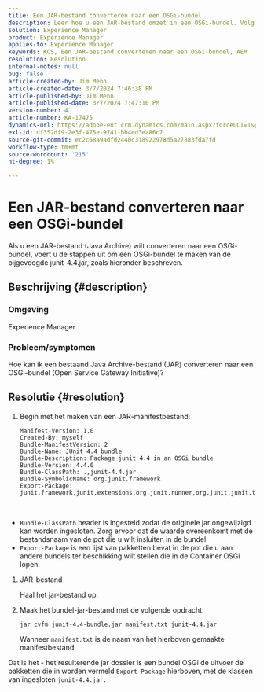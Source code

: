 ```yaml
---
title: Een JAR-bestand converteren naar een OSGi-bundel
description: Leer hoe u een JAR-bestand omzet in een OSGi-bundel. Volg het voorbeeld om een bundel OSGi van bijlage junit-4.4.jar tot stand te brengen.
solution: Experience Manager
product: Experience Manager
applies-to: Experience Manager
keywords: KCS, Een JAR-bestand converteren naar een OSGi-bundel, AEM
resolution: Resolution
internal-notes: null
bug: false
article-created-by: Jim Menn
article-created-date: 3/7/2024 7:46:38 PM
article-published-by: Jim Menn
article-published-date: 3/7/2024 7:47:10 PM
version-number: 4
article-number: KA-17475
dynamics-url: https://adobe-ent.crm.dynamics.com/main.aspx?forceUCI=1&pagetype=entityrecord&etn=knowledgearticle&id=93faf665-bbdc-ee11-904d-6045bd006268
exl-id: df352df9-2e3f-475e-9741-bb4ed3ea86c7
source-git-commit: ec2c68a9adfd2440c318922978d5a27883fda7fd
workflow-type: tm+mt
source-wordcount: '215'
ht-degree: 1%

---
```


# Een JAR-bestand converteren naar een OSGi-bundel


Als u een JAR-bestand (Java Archive) wilt converteren naar een OSGi-bundel, voert u de stappen uit om een OSGi-bundel te maken van de bijgevoegde junit-4.4.jar, zoals hieronder beschreven.

## Beschrijving {#description}


### <b>Omgeving</b>

Experience Manager

### <b>Probleem/symptomen</b>

Hoe kan ik een bestaand Java Archive-bestand (JAR) converteren naar een OSGi-bundel (Open Service Gateway Initiative)?


## Resolutie {#resolution}


1. Begin met het maken van een JAR-manifestbestand:


   ```
   Manifest-Version: 1.0
   Created-By: myself
   Bundle-ManifestVersion: 2
   Bundle-Name: JUnit 4.4 bundle
   Bundle-Description: Package junit 4.4 in an OSGi bundle
   Bundle-Version: 4.4.0
   Bundle-ClassPath: .,junit-4.4.jar
   Bundle-SymbolicName: org.junit.framework
   Export-Package: junit.framework,junit.extensions,org.junit.runner,org.junit,junit.textui
   ```


 
- `Bundle-ClassPath` header is ingesteld zodat de originele jar ongewijzigd kan worden ingesloten. Zorg ervoor dat de waarde overeenkomt met de bestandsnaam van de pot die u wilt insluiten in de bundel.
- `Export-Package` is een lijst van pakketten bevat in de pot die u aan andere bundels ter beschikking wilt stellen die in de Container OSGi lopen.

1. JAR-bestand

   Haal het jar-bestand op.

1. Maak het bundel-jar-bestand met de volgende opdracht:


   ```
   jar cvfm junit-4.4-bundle.jar manifest.txt junit-4.4.jar
   ```

   Wanneer `manifest.txt` is de naam van het hierboven gemaakte manifestbestand.


Dat is het - het resulterende jar dossier is een bundel OSGi de uitvoer de pakketten die in worden vermeld `Export-Package` hierboven, met de klassen van ingesloten `junit-4.4.jar.`
